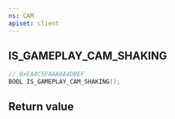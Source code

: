 ```yaml
---
ns: CAM
apiset: client
---
```

## IS_GAMEPLAY_CAM_SHAKING

```c
// 0xEA4C5F4AA0A4DBEF
BOOL IS_GAMEPLAY_CAM_SHAKING();
```



## Return value